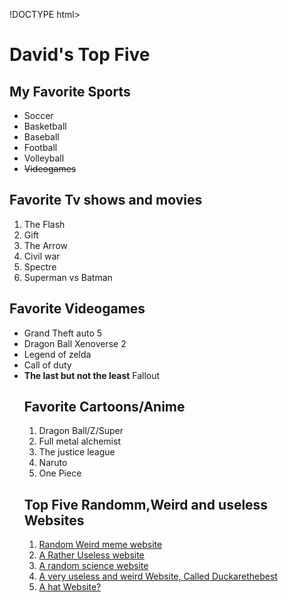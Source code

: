 !DOCTYPE html>

<html>

<head>
<title> David's Top Five </title>
<meta name="viewport" content="width=device-width, initial-scale=1">
<link rel="stylesheet" href="main.css">
<link href="https://fonts.googleapis.com/css?family=Open+Sans+Condensed:300" rel="stylesheet">
</head>
<h1> David's Top Five</h1>
<body>
  <body background="Dominican-Power.jpg"/>
<h2>My Favorite Sports</h2>
<ul>
<li>Soccer</li>
<li>Basketball</li>
<li>Baseball</li>
<li>Football</li>
<li>Volleyball</li>
<li><del>Videogames</del></li>
</ul>
<h2>Favorite Tv shows and movies</h2>
<ol>
  <li>The Flash</li>
  <li>Gift</li>
  <li>The Arrow</li>
  <li>Civil war</li>
  <li>Spectre</li>
  <li> Superman vs Batman</li>
</ol>
<h2>Favorite Videogames</h2>
<ul>
<li>Grand Theft auto 5</li>
<li>Dragon Ball Xenoverse 2</li>
<li>Legend of zelda</li>
<li>Call of duty</li>
<li><b>The last but not the least</b> Fallout</li>
<h2>Favorite Cartoons/Anime</h2>
<ol>
  <li>Dragon Ball/Z/Super
  <li>Full metal alchemist
  <li>The justice league</li>
  <li>Naruto</li>
  <li>One Piece</li>
</ol>
<h2>Top Five Randomm,Weird and useless Websites</h2>
<ol>
  <li><a href="http://memebase.cheezburger.com/thisisphotobomb">Random Weird meme website</a></li>
  <li><a href="http://fliptitle.com/">A Rather Useless website</a></li>
  <li><a href="https://www.dctech.com/physics/notes/0005.php">A random science website</li>
  <li><a href="http://ducksarethebest.com/">A very useless and weird Website, Called Duckarethebest</a></li>
  <li><a href="http://www.hat.net/abs/noclick/index.html"> A hat Website?</a></li>
</body>


</html>
